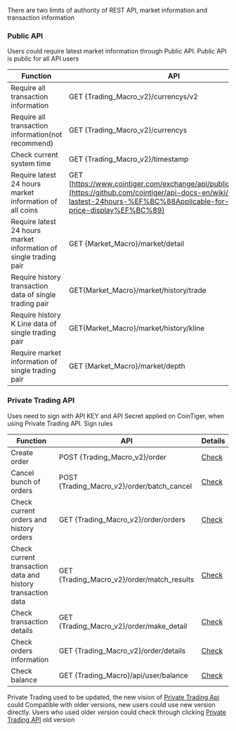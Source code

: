 There are two limits of authority of REST API,  market information and transaction information

### Public API

Users could require latest market information through Public API. Public API is public for all API users

| Function                                                     | API                                                          | Details                                                      |
| ------------------------------------------------------------ | ------------------------------------------------------------ | ------------------------------------------------------------ |
| Require all transaction information                          | GET {Trading_Macro_v2}/currencys/v2                          | [Check](/CoinTiger/api-docs-en/wiki/currencys-（V2）)        |
| Require all transaction information(not recommend)           | GET {Trading_Macro_v2}/currencys                             | [Check](/CoinTiger/api-docs-en/wiki/currencys)               |
| Check current system time                                    | GET {Trading_Macro_v2}/timestamp                             | [Check](/cointiger/api-docs-en/wiki/query-the-current-time-of-the-system) |
| Require latest 24 hours market information of all coins      | GET [https://www.cointiger.com/exchange/api/public/market/detail](https://github.com/cointiger/api-docs-en/wiki/market-price-lastest-24hours-%EF%BC%88Applicable-for-the-market-price-display%EF%BC%89) | [Check](/cointiger/api-docs-en/wiki/market-price-lastest-24hours-（Applicable-for-the-market-price-display）) |
| Require latest 24 hours market information of single trading pair | GET {Market_Macro}/market/detail                             | [Check](/cointiger/api-docs-en/wiki/REST-market-price-lastest-24hours) |
| Require history transaction data of single trading pair      | GET{Market_Macro}/market/history/trade                       | [Check](/cointiger/api-docs-en/wiki/REST-transaction-history-data) |
| Require history K Line data of single trading pair           | GET{Market_Macro}/market/history/kline                       | [Check](/cointiger/api-docs-en/wiki/REST-k-line-history-data) |
| Require market information of single trading pair            | GET {Market_Macro}/market/depth                              | [Check](/cointiger/api-docs-en/wiki/REST-volume-depth)       |

 

### Private Trading API

Uses need to sign with API KEY and API Secret applied on CoinTiger, when using Private Trading API.   Sign rules

| Function                                                    | API                                        | Details                                                      |
| ----------------------------------------------------------- | ------------------------------------------ | ------------------------------------------------------------ |
| Create order                                                | POST {Trading_Macro_v2}/order              | [Check](/cointiger/api-docs-en/wiki/Create-Order-(V2))       |
| Cancel bunch of orders                                      | POST {Trading_Macro_v2}/order/batch_cancel | [Check](/cointiger/api-docs-en/wiki/Bulk-cancel-orders（V2）) |
| Check current orders and history orders                     | GET {Trading_Macro_v2}/order/orders        | [Check](/cointiger/api-docs-en/wiki/query-for-the-current-commission,-history-commision-(V2)) |
| Check current transaction data and history transaction data | GET {Trading_Macro_v2}/order/match_results | [Check](/cointiger/api-docs-en/wiki/Get-The-Transaction-Record-(V2)) |
| Check transaction details                                   | GET {Trading_Macro_v2}/order/make_detail   | [Check](/cointiger/api-docs-en/wiki/check-the-transaction-details-of-order-(V2)) |
| Check orders information                                    | GET {Trading_Macro_v2}/order/details       | [Check](/cointiger/api-docs-en/wiki/check-the-transaction-details-of-order-(V2)) |
| Check balance                                               | GET {Trading_Macro}/api/user/balance       | [Check](/cointiger/api-docs-en/wiki/Trading-Get-The-Fund-Information) |

Private Trading used to be updated, the new vision of [Private Trading Api](/cointiger/api-docs-en/wiki/REST-Api-List) could  Compatible with older versions, new users could use new version directly.  Users who used older version could check through clicking [Private Trading API](/cointiger/api-docs-en/wiki/Private-Trading-Api-history-version) old version